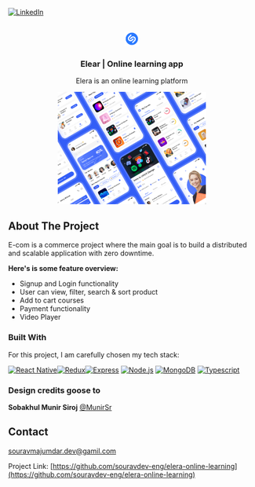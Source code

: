 [![LinkedIn][linkedin-shield]][linkedin-url]

<!-- PROJECT LOGO -->
<br />
<div align="center">
  <a href="https://github.com/souravdev-eng/E-com-micro-service">
    <img src="./app/src/assets/images/logo.png" alt="Logo" width="30px" height="30px">
  </a>
  <h3 align="center">Elear | Online learning app</h3>
  <p align="center">
    Elera is an online learning platform
  </p>
   <img src="./app/src/assets/images/Preview 3.png" alt="Logo" width="60%" height="25%">
</div>

<!-- ABOUT THE PROJECT -->

## About The Project

E-com is a commerce project where the main goal is to build a distributed and scalable application with zero downtime.

**Here's is some feature overview:**

- Signup and Login functionality
- User can view, filter, search & sort product
- Add to cart courses
- Payment functionality
- Video Player

### Built With

For this project, I am carefully chosen my tech stack:

<a href="https://reactnative.dev/" title="React Native"><img src="https://github.com/get-icon/geticon/raw/master/icons/react.svg" alt="React Native" width="35px" height="35px"></a><a href="https://redux.js.org/" title="Redux"><img src="https://github.com/get-icon/geticon/raw/master/icons/redux.svg" alt="Redux" width="35px" height="35px"></a><a href="https://expressjs.com/" title="Express"><img src="https://github.com/get-icon/geticon/raw/master/icons/express.svg" alt="Express" width="35px" height="35px"></a> <a href="https://nodejs.org/" title="Node.js"><img src="https://github.com/get-icon/geticon/raw/master/icons/nodejs-icon.svg" alt="Node.js" width="35px" height="35px"></a> <a href="https://www.mongodb.org/" title="MongoDB"><img src="https://github.com/get-icon/geticon/raw/master/icons/mongodb-icon.svg" alt="MongoDB" width="35px" height="35px"></a> <a href="https://www.typescriptlang.org/" title="Typescript"><img src="https://github.com/get-icon/geticon/raw/master/icons/typescript-icon.svg" alt="Typescript" width="35px" height="35px"></a>

### Design credits goose to

**Sobakhul Munir Siroj** <a href="https://www.figma.com/@munirsr">@MunirSr</a>

## Contact

souravmajumdar.dev@gamil.com

Project Link: [https://github.com/souravdev-eng/elera-online-learning](https://github.com/souravdev-eng/elera-online-learning)

[linkedin-shield]: https://img.shields.io/badge/-LinkedIn-black.svg?style=for-the-badge&logo=linkedin&colorB=555
[linkedin-url]: https://www.linkedin.com/in/majumdarsourav/
